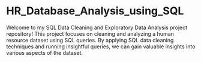 # HR_Database_Analysis_using_SQL
Welcome to my SQL Data Cleaning and Exploratory Data Analysis project repository! This project focuses on cleaning and analyzing a human resource dataset using SQL queries. By applying SQL data cleaning techniques and running insightful queries, we can gain valuable insights into various aspects of the dataset.
